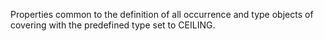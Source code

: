 Properties common to the definition of all occurrence and type objects of covering with the predefined type set to CEILING.